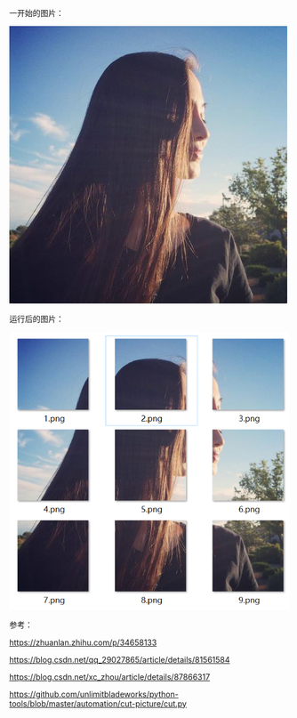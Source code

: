 一开始的图片：

![raw_pic](img/renwu.jpg)



运行后的图片：

![raw_pic_after](img/renwu_jietu.jpg)




参考：

https://zhuanlan.zhihu.com/p/34658133

https://blog.csdn.net/qq_29027865/article/details/81561584

https://blog.csdn.net/xc_zhou/article/details/87866317

https://github.com/unlimitbladeworks/python-tools/blob/master/automation/cut-picture/cut.py
